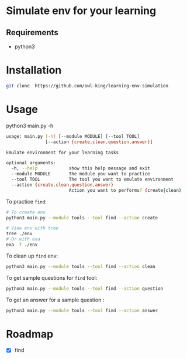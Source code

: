 # Simulate env for your learning 

## Requirements
- python3

# Installation
```bash
git clone  https://github.com/owl-king/learning-env-simulation 
```

# Usage
python3 main.py -h
```bash
usage: main.py [-h] [--module MODULE] [--tool TOOL]
               [--action {create,clean,question,answer}]

Emulate environment for your learning tasks

optional arguments:
  -h, --help            show this help message and exit
  --module MODULE       The module you want to practice
  --tool TOOL           The tool you want to emulate environment
  --action {create,clean,question,answer}
                        Action you want to performs? (create|clean)
```

To practice `find`:
```bash
# To create env
python3 main.py --module tools --tool find --action create

# View env with tree
tree ./env
# Or with exa
exa -T ./env
```

To clean up `find` env:
```bash
python3 main.py --module tools --tool find --action clean
```

To get sample questions for `find` tool:
```bash
python3 main.py --module tools --tool find --action question
```

To get an answer for a sample question :
```bash
python3 main.py --module tools --tool find --action answer 
```

# Roadmap
- [x] find

